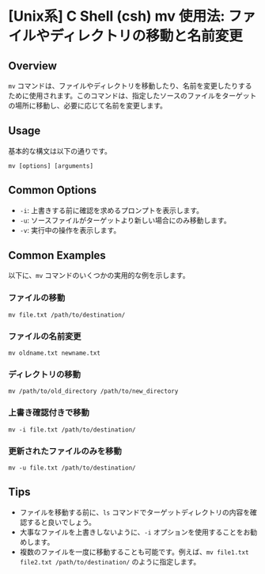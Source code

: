 # [Unix系] C Shell (csh) mv 使用法: ファイルやディレクトリの移動と名前変更

## Overview
`mv` コマンドは、ファイルやディレクトリを移動したり、名前を変更したりするために使用されます。このコマンドは、指定したソースのファイルをターゲットの場所に移動し、必要に応じて名前を変更します。

## Usage
基本的な構文は以下の通りです。

```
mv [options] [arguments]
```

## Common Options
- `-i`: 上書きする前に確認を求めるプロンプトを表示します。
- `-u`: ソースファイルがターゲットより新しい場合にのみ移動します。
- `-v`: 実行中の操作を表示します。

## Common Examples
以下に、`mv` コマンドのいくつかの実用的な例を示します。

### ファイルの移動
```
mv file.txt /path/to/destination/
```

### ファイルの名前変更
```
mv oldname.txt newname.txt
```

### ディレクトリの移動
```
mv /path/to/old_directory /path/to/new_directory
```

### 上書き確認付きで移動
```
mv -i file.txt /path/to/destination/
```

### 更新されたファイルのみを移動
```
mv -u file.txt /path/to/destination/
```

## Tips
- ファイルを移動する前に、`ls` コマンドでターゲットディレクトリの内容を確認すると良いでしょう。
- 大事なファイルを上書きしないように、`-i` オプションを使用することをお勧めします。
- 複数のファイルを一度に移動することも可能です。例えば、`mv file1.txt file2.txt /path/to/destination/` のように指定します。